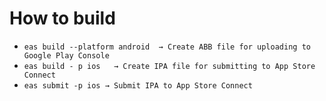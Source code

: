 # How to build 
- `eas build --platform android  → Create ABB file for uploading to Google Play Console`
- `eas build - p ios   → Create IPA file for submitting to App Store Connect`
- `eas submit -p ios → Submit IPA to App Store Connect`
